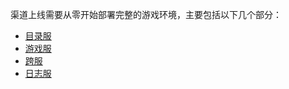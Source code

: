 渠道上线需要从零开始部署完整的游戏环境，主要包括以下几个部分：

+ [目录服](https://thoughts.teambition.com/workspaces/5dfb64dfdd03ff001360619e/docs/5ed70c321bb933000130bbed)
+ [游戏服](https://thoughts.teambition.com/workspaces/5dfb64dfdd03ff001360619e/docs/5ed70c3d1bb933000130bc00)
+ [跨服](https://thoughts.teambition.com/workspaces/5dfb64dfdd03ff001360619e/docs/5ed70c43580f4f0001621787)
+ [日志服](https://thoughts.teambition.com/workspaces/5dfb64dfdd03ff001360619e/docs/5ed71de0580f4f0001632479)

